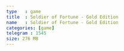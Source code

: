 ```yaml
---
type   : game
title  : Soldier of Fortune - Gold Edition
name   : Soldier of Fortune - Gold Edition
categories: [game]
telegram : 1545
size: 276 MB
---
```



